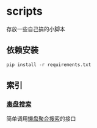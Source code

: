 # scripts

存放一些自己搞的小脚本

## 依赖安装

```python
pip install -r requirements.txt
```

## 索引

### [毒盘搜索](lzpan.py)

简单调用[懒盘聚合搜索](https://disk.misiai.com/)的接口